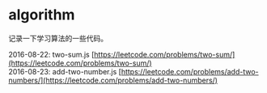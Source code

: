 # algorithm

记录一下学习算法的一些代码。

2016-08-22: two-sum.js [https://leetcode.com/problems/two-sum/](https://leetcode.com/problems/two-sum/)  
2016-08-23: add-two-number.js [https://leetcode.com/problems/add-two-numbers/](https://leetcode.com/problems/add-two-numbers/)  
